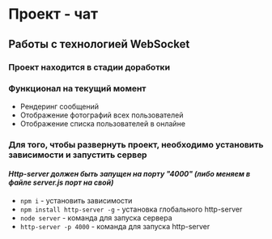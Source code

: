 # Проект - чат

## Работы с технологией WebSocket

### Проект находится в стадии доработки

### Функционал на текущий момент

-   Рендеринг сообщений
-   Отображение фотографий всех пользователей
-   Отображение списка пользователей в онлайне

### Для того, чтобы развернуть проект, необходимо установить зависимости и запустить сервер

#### _Http-server должен быть запущен на порту "4000" (либо меняем в файле server.js порт на свой)_

-   `npm i` - установить зависимости
-   `npm install http-server -g` - установка глобального http-server
-   `node server` - команда для запуска сервера
-   `http-server -p 4000` - команда для запуска http-server
